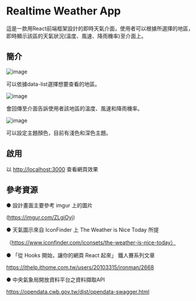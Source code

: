 # Realtime Weather App

這是一款用React前端框架設計的即時天氣介面，使用者可以根據所選擇的地區，即時顯示該區的天氣狀況(溫度、風速、降雨機率)至介面上。

## 簡介

![image](https://user-images.githubusercontent.com/98528149/203065926-74e54eca-da8e-4d0a-8a1f-d94f19afb00e.png)

可以依據data-list選擇想要查看的地區。

![image](https://user-images.githubusercontent.com/98528149/203066118-63e2cb85-3409-467f-b603-b720a3f186b0.png)

會回傳至介面告訴使用者該地區的溫度、風速和降雨機率。

![image](https://user-images.githubusercontent.com/98528149/203066377-a66f5a96-8cc5-4ae2-89d1-445ef5eba255.png)

可以設定主題顏色，目前有淺色和深色主題。

## 啟用

以 [http://localhost:3000](http://localhost:3000) 查看網頁效果

## 參考資源

● 設計畫面主要參考 imgur 上的圖片 

(https://imgur.com/ZLgiOyj)

● 天氣圖示來自 IconFinder 上 The Weather is Nice Today 所提

（https://www.iconfinder.com/iconsets/the-weather-is-nice-today）

● 「從 Hooks 開始，讓你的網頁 React 起來」 鐵人賽系列文章

https://ithelp.ithome.com.tw/users/20103315/ironman/2668

● 中央氣象局開放資料平台之資料擷取API

https://opendata.cwb.gov.tw/dist/opendata-swagger.html


